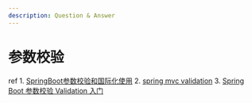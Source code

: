 ```yaml
---
description: Question & Answer
---
```


# 参数校验

ref 1. [SpringBoot参数校验和国际化使用](https://www.jianshu.com/p/46eda1f96abe) 2. [spring mvc validation](https://www.jianshu.com/p/bcc5a3c86480) 3. [Spring Boot 参数校验 Validation 入门](https://mp.weixin.qq.com/s/s7ATY6FMcWnAFfFqDEAohg)

